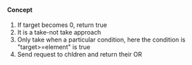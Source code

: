 #### Concept
1. If target becomes 0, return true
2. It is a take-not take approach
3. Only take when a particular condition, here the condition is "target>=element" is true
4. Send request to chldren and return their OR